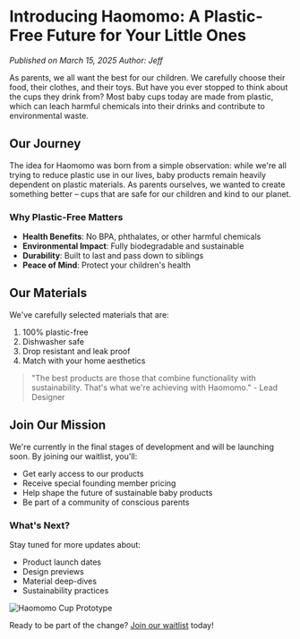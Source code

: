 # Introducing Haomomo: A Plastic-Free Future for Your Little Ones

*Published on March 15, 2025*
*Author: Jeff*

As parents, we all want the best for our children. We carefully choose their food, their clothes, and their toys. But have you ever stopped to think about the cups they drink from? Most baby cups today are made from plastic, which can leach harmful chemicals into their drinks and contribute to environmental waste.

## Our Journey

The idea for Haomomo was born from a simple observation: while we're all trying to reduce plastic use in our lives, baby products remain heavily dependent on plastic materials. As parents ourselves, we wanted to create something better – cups that are safe for our children and kind to our planet.

### Why Plastic-Free Matters

- **Health Benefits**: No BPA, phthalates, or other harmful chemicals
- **Environmental Impact**: Fully biodegradable and sustainable
- **Durability**: Built to last and pass down to siblings
- **Peace of Mind**: Protect your children's health

## Our Materials

We've carefully selected materials that are:

1. 100% plastic-free
3. Dishwasher safe
4. Drop resistant and leak proof
5. Match with your home aesthetics

> "The best products are those that combine functionality with sustainability. That's what we're achieving with Haomomo." - Lead Designer

## Join Our Mission

We're currently in the final stages of development and will be launching soon. By joining our waitlist, you'll:

- Get early access to our products
- Receive special founding member pricing
- Help shape the future of sustainable baby products
- Be part of a community of conscious parents

### What's Next?

Stay tuned for more updates about:

- Product launch dates
- Design previews
- Material deep-dives
- Sustainability practices

![Haomomo Cup Prototype](/images/blog/cup-prototype.jpg)

Ready to be part of the change? [Join our waitlist](/waitlist) today! 